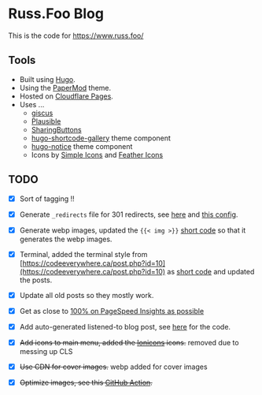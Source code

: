 # Russ.Foo Blog

This is the code for https://www.russ.foo/

## Tools

- Built using [Hugo](https://gohugo.io/).
- Using the [PaperMod](https://github.com/adityatelange/hugo-PaperMod) theme.
- Hosted on [Cloudflare Pages](https://pages.cloudflare.com/).
- Uses ...
    - [giscus](https://giscus.app)
    - [Plausible](https://plausible.io)
    - [SharingButtons](https://sharingbuttons.io)
    - [hugo-shortcode-gallery](https://github.com/mfg92/hugo-shortcode-gallery) theme component
    - [hugo-notice](https://github.com/martignoni/hugo-notice) theme component
    - Icons by [Simple Icons](https://simpleicons.org/) and [Feather Icons](https://feathericons.com)

## TODO

- [x] Sort of tagging !!
- [x] Generate `_redirects` file for 301 redirects, see [here](https://github.com/russmckendrick/blog/blob/main/layouts/_default/home._redirects) and [this config](https://github.com/russmckendrick/blog/blob/2435118e406b146fc1934602b28ac71fa0d199de/config.yml#L151-L163).
- [x] Generate webp images, updated the `{{< img >}}` [short code](https://github.com/russmckendrick/blog/blob/main/layouts/shortcodes/img.html) so that it generates the webp images.
- [x] Terminal, added the terminal style from [https://codeeverywhere.ca/post.php?id=10](https://codeeverywhere.ca/post.php?id=10) as [short code](https://github.com/russmckendrick/blog/blob/main/layouts/shortcodes/terminal.html) and updated the posts.
- [x] Update all old posts so they mostly work.
- [x] Get as close to [100% on PageSpeed Insights as possible](https://pagespeed.web.dev/report?url=https%3A%2F%2Fwww.mediaglasses.blog%2F&form_factor=mobile)
- [x] Add auto-generated listened-to blog post, see [here](https://github.com/russmckendrick/blog/blob/main/generate_blog_post.py) for the code.
- [x] ~~Add icons to main menu, added the [Ionicons](https://ionic.io/ionicons) icons.~~ removed due to messing up CLS
- [x] ~~Use CDN for cover images.~~ webp added for cover images
- [x] ~~Optimize images, see this [GitHub Action](https://github.com/russmckendrick/blog/blob/main/.github/workflows/calibreapp-image-actions.yml).~~

